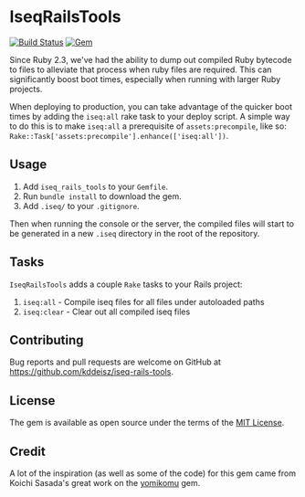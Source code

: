 # IseqRailsTools

[![Build Status](https://travis-ci.org/kddeisz/iseq-rails-tools.svg?branch=master)](https://travis-ci.org/kddeisz/iseq-rails-tools)
[![Gem](https://img.shields.io/gem/v/iseq_rails_tools.svg)](https://rubygems.org/gems/iseq_rails_tools)

Since Ruby 2.3, we've had the ability to dump out compiled Ruby bytecode to files to alleviate that process when ruby files are required. This can significantly boost boot times, especially when running with larger Ruby projects.

When deploying to production, you can take advantage of the quicker boot times by adding the `iseq:all` rake task to your deploy script. A simple way to do this is to make `iseq:all` a prerequisite of `assets:precompile`, like so: `Rake::Task['assets:precompile'].enhance(['iseq:all'])`.

## Usage

1. Add `iseq_rails_tools` to your `Gemfile`.
2. Run `bundle install` to download the gem.
3. Add `.iseq/` to your `.gitignore`.

Then when running the console or the server, the compiled files will start to be generated in a new `.iseq` directory in the root of the repository.

## Tasks

`IseqRailsTools` adds a couple `Rake` tasks to your Rails project:

1. `iseq:all` - Compile iseq files for all files under autoloaded paths
2. `iseq:clear` - Clear out all compiled iseq files

## Contributing

Bug reports and pull requests are welcome on GitHub at https://github.com/kddeisz/iseq-rails-tools.

## License

The gem is available as open source under the terms of the [MIT License](http://opensource.org/licenses/MIT).

## Credit

A lot of the inspiration (as well as some of the code) for this gem came from Koichi Sasada's great work on the [yomikomu](https://github.com/ko1/yomikomu) gem.
